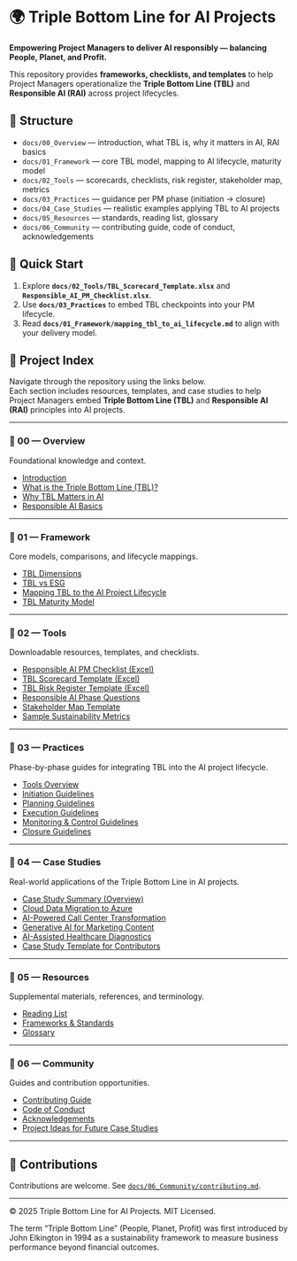# 🌍 Triple Bottom Line for AI Projects

**Empowering Project Managers to deliver AI responsibly — balancing People, Planet, and Profit.**

This repository provides **frameworks, checklists, and templates** to help Project Managers operationalize the **Triple Bottom Line (TBL)** and **Responsible AI (RAI)** across project lifecycles.

## 🧱 Structure
- `docs/00_Overview` — introduction, what TBL is, why it matters in AI, RAI basics
- `docs/01_Framework` — core TBL model, mapping to AI lifecycle, maturity model
- `docs/02_Tools` — scorecards, checklists, risk register, stakeholder map, metrics
- `docs/03_Practices` — guidance per PM phase (initiation → closure)
- `docs/04_Case_Studies` — realistic examples applying TBL to AI projects
- `docs/05_Resources` — standards, reading list, glossary
- `docs/06_Community` — contributing guide, code of conduct, acknowledgements

## 🧩 Quick Start
1. Explore **`docs/02_Tools/TBL_Scorecard_Template.xlsx`** and **`Responsible_AI_PM_Checklist.xlsx`**.
2. Use **`docs/03_Practices`** to embed TBL checkpoints into your PM lifecycle.
3. Read **`docs/01_Framework/mapping_tbl_to_ai_lifecycle.md`** to align with your delivery model.

## 🧭 Project Index

Navigate through the repository using the links below.  
Each section includes resources, templates, and case studies to help Project Managers embed **Triple Bottom Line (TBL)** and **Responsible AI (RAI)** principles into AI projects.

---

### 🔹 00 — Overview
Foundational knowledge and context.

- [Introduction](docs/00_Overview/introduction.md)  
- [What is the Triple Bottom Line (TBL)?](docs/00_Overview/what_is_tbl.md)  
- [Why TBL Matters in AI](docs/00_Overview/why_tbl_matters_in_ai.md)  
- [Responsible AI Basics](docs/00_Overview/responsible_ai_basics.md)

---

### 🔹 01 — Framework
Core models, comparisons, and lifecycle mappings.

- [TBL Dimensions](docs/01_Framework/tbl_dimensions.md)  
- [TBL vs ESG](docs/01_Framework/tbl_vs_esg.md)  
- [Mapping TBL to the AI Project Lifecycle](docs/01_Framework/mapping_tbl_to_ai_lifecycle.md)  
- [TBL Maturity Model](docs/01_Framework/maturity_model.md)

---

### 🔹 02 — Tools
Downloadable resources, templates, and checklists.

- [Responsible AI PM Checklist (Excel)](docs/02_Tools/Responsible_AI_PM_Checklist.xlsx)  
- [TBL Scorecard Template (Excel)](docs/02_Tools/TBL_Scorecard_Template.xlsx)  
- [TBL Risk Register Template (Excel)](docs/02_Tools/TBL_Risk_Register_Template.xlsx)  
- [Responsible AI Phase Questions](docs/02_Tools/Responsible_AI_PM_Questions.md)  
- [Stakeholder Map Template](docs/02_Tools/stakeholder_map_template.md)  
- [Sample Sustainability Metrics](docs/02_Tools/sample_sustainability_metrics.md)

---

### 🔹 03 — Practices
Phase-by-phase guides for integrating TBL into the AI project lifecycle.
- [Tools Overview](docs/02_Tools/tools_overview.md)
- [Initiation Guidelines](docs/03_Practices/initiation_guidelines.md)  
- [Planning Guidelines](docs/03_Practices/planning_guidelines.md)  
- [Execution Guidelines](docs/03_Practices/execution_guidelines.md)  
- [Monitoring & Control Guidelines](docs/03_Practices/monitoring_guidelines.md)  
- [Closure Guidelines](docs/03_Practices/closure_guidelines.md)

---

### 🔹 04 — Case Studies
Real-world applications of the Triple Bottom Line in AI projects.

- [Case Study Summary (Overview)](docs/04_Case_Studies/case_study_summary.md)  
- [Cloud Data Migration to Azure](docs/04_Case_Studies/cloud_migration_tbl.md)  
- [AI-Powered Call Center Transformation](docs/04_Case_Studies/call_center_ai_tbl.md)  
- [Generative AI for Marketing Content](docs/04_Case_Studies/generative_ai_content_tbl.md)  
- [AI-Assisted Healthcare Diagnostics](docs/04_Case_Studies/healthcare_ai_tbl.md)  
- [Case Study Template for Contributors](docs/04_Case_Studies/_template.md)

---

### 🔹 05 — Resources
Supplemental materials, references, and terminology.

- [Reading List](docs/05_Resources/reading_list.md)  
- [Frameworks & Standards](docs/05_Resources/frameworks_and_standards.md)  
- [Glossary](docs/05_Resources/glossary.md)

---

### 🔹 06 — Community
Guides and contribution opportunities.

- [Contributing Guide](docs/06_Community/contributing.md)  
- [Code of Conduct](docs/06_Community/code_of_conduct.md)  
- [Acknowledgements](docs/06_Community/acknowledgements.md)  
- [Project Ideas for Future Case Studies](docs/06_Community/project_ideas.md)

---

## 🙌 Contributions
Contributions are welcome. See [`docs/06_Community/contributing.md`](docs/06_Community/contributing.md).

---
© 2025 Triple Bottom Line for AI Projects. MIT Licensed.

The term “Triple Bottom Line” (People, Planet, Profit) was first introduced by John Elkington in 1994 as a sustainability framework to measure business performance beyond financial outcomes.
